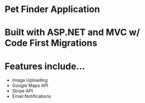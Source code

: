 # Pet Finder Application
# Built with ASP.NET and MVC w/ Code First Migrations
# Features include...

- Image Uploading
- Google Maps API
- Stripe API
- Email Notifications